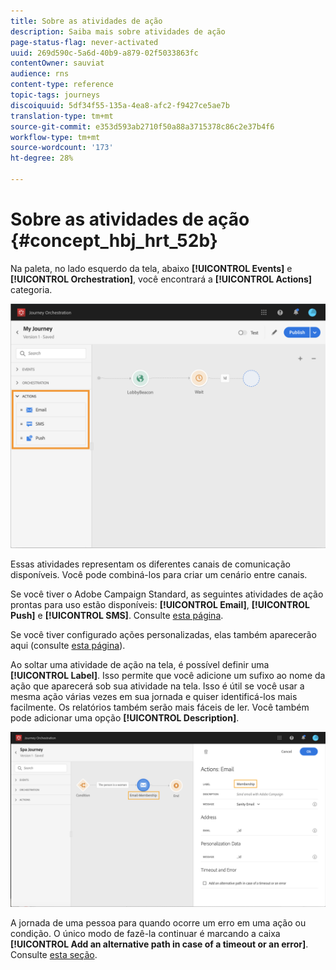 ```yaml
---
title: Sobre as atividades de ação
description: Saiba mais sobre atividades de ação
page-status-flag: never-activated
uuid: 269d590c-5a6d-40b9-a879-02f5033863fc
contentOwner: sauviat
audience: rns
content-type: reference
topic-tags: journeys
discoiquuid: 5df34f55-135a-4ea8-afc2-f9427ce5ae7b
translation-type: tm+mt
source-git-commit: e353d593ab2710f50a88a3715378c86c2e37b4f6
workflow-type: tm+mt
source-wordcount: '173'
ht-degree: 28%

---
```



# Sobre as atividades de ação {#concept_hbj_hrt_52b}

Na paleta, no lado esquerdo da tela, abaixo **[!UICONTROL Events]** e **[!UICONTROL Orchestration]**, você encontrará a **[!UICONTROL Actions]** categoria.

![](../assets/journey58.png)

Essas atividades representam os diferentes canais de comunicação disponíveis. Você pode combiná-los para criar um cenário entre canais.

Se você tiver o Adobe Campaign Standard, as seguintes atividades de ação prontas para uso estão disponíveis: **[!UICONTROL Email]**, **[!UICONTROL Push]** e **[!UICONTROL SMS]**. Consulte [esta página](../building-journeys/using-adobe-campaign-actions.md).

Se você tiver configurado ações personalizadas, elas também aparecerão aqui (consulte [esta página](../building-journeys/using-custom-actions.md)).

Ao soltar uma atividade de ação na tela, é possível definir uma **[!UICONTROL Label]**. Isso permite que você adicione um sufixo ao nome da ação que aparecerá sob sua atividade na tela. Isso é útil se você usar a mesma ação várias vezes em sua jornada e quiser identificá-los mais facilmente. Os relatórios também serão mais fáceis de ler. Você também pode adicionar uma opção **[!UICONTROL Description]**.

![](../assets/journey59bis.png)

A jornada de uma pessoa para quando ocorre um erro em uma ação ou condição. O único modo de fazê-la continuar é marcando a caixa **[!UICONTROL Add an alternative path in case of a timeout or an error]**. Consulte [esta seção](../building-journeys/using-the-journey-designer.md#paths).
